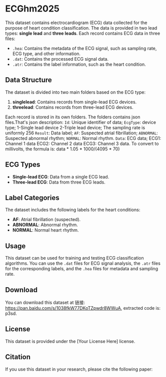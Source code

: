 # ECGhm2025

This dataset contains electrocardiogram (ECG) data collected for the purpose of heart condition classification. The data is provided in two lead types: **single lead** and **three leads**. Each record contains ECG data in three files:

- `.hea`: Contains the metadata of the ECG signal, such as sampling rate, ECG type, and other information.
- `.dat`: Contains the processed ECG signal data.
- `.atr`: Contains the label information, such as the heart condition.

## Data Structure

The dataset is divided into two main folders based on the ECG type:
1. **singlelead**: Contains records from single-lead ECG devices.
2. **threelead**: Contains records from three-lead ECG devices.

Each record is stored in its own folders. The folders contains json files.That's json description:
`Id`: Unique identifier of data;
`EcgType`: device type; 1-Single lead device 2-Triple lead device; The sampling rate is uniformly 256
`Result`: Data label; `AF`: Suspected atrial fibrillation; `ABNORMAL`: Suspected abnormal rhythm; `NORMAL`: Normal rhythm.
`Data`: ECG data; ECG1: Channel 1 data ECG2: Channel 2 data ECG3: Channel 3 data. To convert to millivolts, the formula is: data * 1.05 * 1000/(4095 * 70)

## ECG Types

- **Single-lead ECG**: Data from a single ECG lead.
- **Three-lead ECG**: Data from three ECG leads.

## Label Categories

The dataset includes the following labels for the heart conditions:
- **AF**: Atrial fibrillation (suspected).
- **ABNORMAL**: Abnormal rhythm.
- **NORMAL**: Normal heart rhythm.

## Usage

This dataset can be used for training and testing ECG classification algorithms. You can use the `.dat` files for ECG signal analysis, the `.atr` files for the corresponding labels, and the `.hea` files for metadata and sampling rate.

## Download

You can download this dataset at 链接: https://pan.baidu.com/s/1038fkW77DKoTZpwdr8WWuA, extracted code is: p3sd.

## License

This dataset is provided under the [Your License Here] license.

## Citation

If you use this dataset in your research, please cite the following paper:


